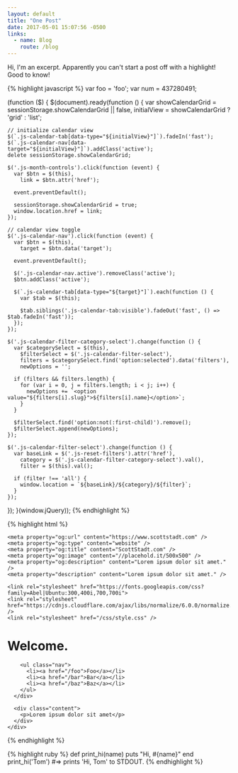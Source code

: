 ```yaml
---
layout: default
title: "One Post"
date: 2017-05-01 15:07:56 -0500
links:
  - name: Blog
    route: /blog
---
```

Hi, I'm an excerpt. Apparently you can't start a post off with a highlight! Good to know!

{% highlight javascript %}
var foo = 'foo';
var num = 437280491;

(function ($) {
  $(document).ready(function () {
    var showCalendarGrid = sessionStorage.showCalendarGrid || false,
      initialView = showCalendarGrid ? 'grid' : 'list';

    // initialize calendar view
    $(`.js-calendar-tab[data-type="${initialView}"]`).fadeIn('fast');
    $(`.js-calendar-nav[data-target="${initialView}"]`).addClass('active');
    delete sessionStorage.showCalendarGrid;

    $('.js-month-controls').click(function (event) {
      var $btn = $(this),
        link = $btn.attr('href');

      event.preventDefault();

      sessionStorage.showCalendarGrid = true;
      window.location.href = link;
    });

    // calendar view toggle
    $('.js-calendar-nav').click(function (event) {
      var $btn = $(this),
        target = $btn.data('target');

      event.preventDefault();

      $('.js-calendar-nav.active').removeClass('active');
      $btn.addClass('active');

      $(`.js-calendar-tab[data-type="${target}"]`).each(function () {
        var $tab = $(this);

        $tab.siblings('.js-calendar-tab:visible').fadeOut('fast', () => $tab.fadeIn('fast'));
      });
    });

    $('.js-calendar-filter-category-select').change(function () {
      var $categorySelect = $(this),
        $filterSelect = $('.js-calendar-filter-select'),
        filters = $categorySelect.find('option:selected').data('filters'),
        newOptions = '';

      if (filters && filters.length) {
        for (var i = 0, j = filters.length; i < j; i++) {
          newOptions += `<option value="${filters[i].slug}">${filters[i].name}</option>`;
        }
      }

      $filterSelect.find('option:not(:first-child)').remove();
      $filterSelect.append(newOptions);
    });

    $('.js-calendar-filter-select').change(function () {
      var baseLink = $('.js-reset-filters').attr('href'),
        category = $('.js-calendar-filter-category-select').val(),
        filter = $(this).val();

      if (filter !== 'all') {
        window.location = `${baseLink}/${category}/${filter}`;
      }
    });

  });
}(window.jQuery));
{% endhighlight %}

{% highlight html %}
<!DOCTYPE html>
<html>
  <head>
    <title>ScottStadt.com - Welcome</title>
    <meta name="viewport" content="width=device-width, initial-scale=1, maximum-scale=1">

    <meta property="og:url" content="https://www.scottstadt.com" />
    <meta property="og:type" content="website" />
    <meta property="og:title" content="ScottStadt.com" />
    <meta property="og:image" content="//placehold.it/500x500" />
    <meta property="og:description" content="Lorem ipsum dolor sit amet." />
    <meta property="description" content="Lorem ipsum dolor sit amet." />

    <link rel="stylesheet" href="https://fonts.googleapis.com/css?family=Abel|Ubuntu:300,400i,700,700i">
    <link rel="stylesheet" href="https://cdnjs.cloudflare.com/ajax/libs/normalize/6.0.0/normalize.min.css" />
    <link rel="stylesheet" href="/css/style.css" />

  </head>

  <body>
    <div class="container">
      <div class="header">
        <h1>Welcome.</h1>

        <ul class="nav">
          <li><a href="/foo">Foo</a></li>
          <li><a href="/bar">Bar</a></li>
          <li><a href="/baz">Baz</a></li>
        </ul>
      </div>

      <div class="content">
        <p>Lorem ipsum dolor sit amet</p>
      </div>
    </div>
  </body>

</html>
{% endhighlight %}

{% highlight ruby %}
def print_hi(name)
  puts "Hi, #{name}"
end
print_hi('Tom')
#=> prints 'Hi, Tom' to STDOUT.
{% endhighlight %}
